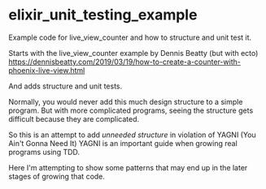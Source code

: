 # elixir_unit_testing_example
Example code for live_view_counter and how to structure and unit test it.

Starts with the live_view_counter example by Dennis Beatty (but with ecto)
https://dennisbeatty.com/2019/03/19/how-to-create-a-counter-with-phoenix-live-view.html

And adds structure and unit tests.

Normally, you would never add this much design structure to a simple program.
But with more complicated programs, seeing the structure gets difficult because they are complicated. 

So this is an attempt to add _unneeded structure_  in violation of YAGNI (You Ain't Gonna Need It)
YAGNI is an important guide when growing real programs using TDD.

Here I'm attempting to show some patterns that may end up in the later stages of growing that code.


